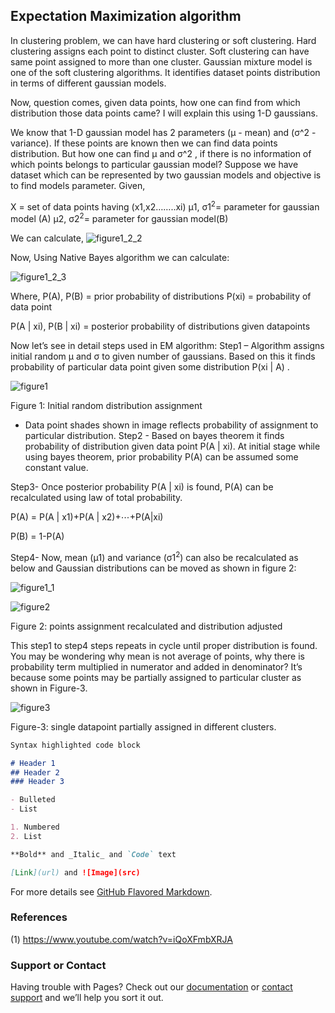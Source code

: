 ## Expectation Maximization algorithm

In clustering problem, we can have hard clustering or soft clustering. Hard clustering assigns each point to distinct cluster. Soft clustering can have same point assigned to more than one cluster.
Gaussian mixture model is one of the soft clustering algorithms. It identifies dataset points distribution in terms of different gaussian models.

Now, question comes, given data points, how one can find from which distribution those data points came?
I will explain this using 1-D gaussians.

We know that 1-D gaussian model has 2 parameters (µ - mean) and (σ^2 - variance). If these points are known then we can find data points distribution.
But how one can find µ and σ^2   , if there is no information of which points belongs to particular gaussian model?
Suppose we have dataset which can be represented by two gaussian models and objective is to find models parameter.
Given,

X = set of data points having (x1,x2……..xi)
µ1, σ1<sup>2</sup>= parameter for gaussian model (A)
µ2, σ2<sup>2</sup>= parameter for gaussian model(B)

We can calculate,
![figure1_2_2](https://github.com/a25/ml-explained.github.io/blob/gh-pages/images/figure_1_2_2.JPG?raw=true)

Now, Using Native Bayes algorithm we can calculate:

![figure1_2_3](https://github.com/a25/ml-explained.github.io/blob/gh-pages/images/figure_1_2_3.JPG?raw=true)

Where,
P(A), P(B) = prior probability of distributions
P(xi) = probability of data point

P(A | xi), P(B | xi) = posterior probability of distributions given datapoints

Now let’s see in detail steps used in EM algorithm:
Step1 – Algorithm assigns initial random µ and σ to given number of gaussians. Based on this it finds probability of particular data point given some distribution P(xi | A) .

![figure1](https://github.com/a25/ml-explained.github.io/blob/gh-pages/images/figure_1.JPG?raw=true)

Figure 1: Initial random distribution assignment

* Data point shades shown in image reflects probability of assignment to particular distribution.
Step2 - Based on bayes theorem it finds probability of distribution given data point P(A | xi).
At initial stage while using bayes theorem, prior probability P(A) can be assumed some constant value.

Step3- Once posterior probability P(A | xi) is found, P(A) can be recalculated using law of total probability.

P(A) = P(A | x1)+P(A | x2)+⋯+P(A|xi)

P(B) = 1-P(A)

Step4- Now, mean (µ1)  and variance (σ1<sup>2</sup>) can also be recalculated as below and Gaussian distributions can be moved as shown in figure 2:

![figure1_1](https://github.com/a25/ml-explained.github.io/blob/gh-pages/images/figure_1_1.JPG?raw=true)


![figure2](https://github.com/a25/ml-explained.github.io/blob/gh-pages/images/figure_2.JPG?raw=true)

Figure 2: points assignment recalculated and distribution adjusted

This step1 to step4 steps repeats in cycle until proper distribution is found.
You may be wondering why mean is not average of points, why there is probability term multiplied in numerator and added in denominator? It’s because some points may be partially assigned to particular cluster as shown in Figure-3.

![figure3](https://github.com/a25/ml-explained.github.io/blob/gh-pages/images/figure_3.JPG?raw=true)

Figure-3: single datapoint partially assigned in different clusters.

```markdown
Syntax highlighted code block

# Header 1
## Header 2
### Header 3

- Bulleted
- List

1. Numbered
2. List

**Bold** and _Italic_ and `Code` text

[Link](url) and ![Image](src)
```

For more details see [GitHub Flavored Markdown](https://guides.github.com/features/mastering-markdown/).

### References

(1) https://www.youtube.com/watch?v=iQoXFmbXRJA

### Support or Contact

Having trouble with Pages? Check out our [documentation](https://docs.github.com/categories/github-pages-basics/) or [contact support](https://support.github.com/contact) and we’ll help you sort it out.
